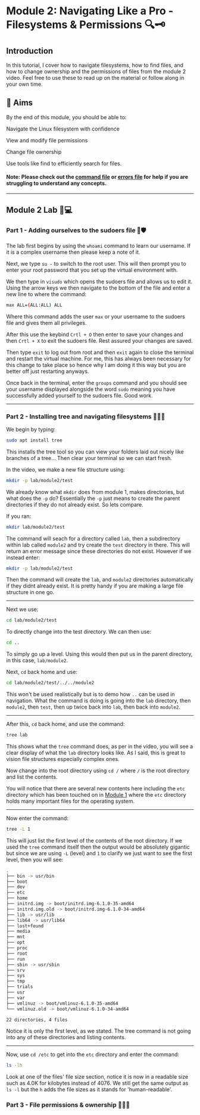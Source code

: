# Module 2: Navigating Like a Pro - Filesystems & Permissions 🔍🗝️

## Introduction

In this tutorial, I cover how to navigate filesystems, how to find files, and how to change ownership and the permissions of files from the module 2 video. Feel free to use these to read up on the material or follow along in your own time.

## 🎯 Aims
By the end of this module, you should be able to:

Navigate the Linux filesystem with confidence

View and modify file permissions

Change file ownership

Use tools like find to efficiently search for files.

#### Note: Please check out the [command file](commands.md) or [errors file](errors.md) for help if you are struggling to understand any concepts.

---

## Module 2 Lab 🧪💻

### Part 1 - Adding ourselves to the sudoers file 🧍🛡️

The lab first begins by using the `whoami` command to learn our username. If it is a complex username then please keep a note of it.

Next, we type `su -` to switch to the root user. This will then prompt you to enter your root password that you set up the virtual environment with.

We then type in `visudo` which opens the sudoers file and allows us to edit it. Using the arrow keys we then navigate to the bottom of the file and enter a new line to where the command:
```bash
max ALL=(ALL:ALL) ALL
```
Where this command adds the user `max` or your username to the sudoers file and gives them all privileges.

After this use the keybind `Crtl + O` then enter to save your changes and then `Crtl + X` to exit the sudoers file. Rest assured your changes are saved.

Then type `exit` to log out from root and then `exit` again to close the terminal and restart the virtual machine. For me, this has always been necessary for this change to take place so hence why I am doing it this way but you are better off just restarting anyways.

Once back in the terminal, enter the `groups` command and you should see your username displayed alongside the word `sudo` meaning you have successfully added yourself to the sudoers file. Good work.

---

### Part 2 - Installing tree and navigating filesystems 🌲📂🧭

We begin by typing:
```bash
sudo apt install tree
```
This installs the tree tool so you can view your folders laid out nicely like branches of a tree... Then clear your terminal so we can start fresh.

In the video, we make a new file structure using:
```bash
mkdir -p lab/module2/test
```
We already know what `mkdir` does from module 1, makes directories, but what does the `-p` do? Essentially the `-p` just means to create the parent directories if they do not already exist. So lets compare.

If you ran:
```bash
mkdir lab/module2/test
```
The command will seach for a directory called `lab`, then a subdirectory within lab called `module2` and try create the `test` directory in there. This will return an error message since these directories do not exist. However if we instead enter:
```bash
mkdir -p lab/module2/test
```
Then the command will create the `lab`, and `module2` directories automatically if they didnt already exist. It is pretty handy if you are making a large file structure in one go.

---

Next we use:
```bash
cd lab/module2/test
```
To directly change into the test directory. We can then use:
```bash
cd ..
```
To simply go up a level. Using this would then put us in the parent directory, in this case, `lab/module2`.

Next, `cd` back home and use:
```bash
cd lab/module2/test/../../module2
```
This won't be used realistically but is to demo how `..` can be used in navigation. What the command is doing is going into the `lab` directory, then `module2`, then `test`, then up twice back into `lab`, then back into `module2`.

---

After this, `cd` back home, and use the command:
```bash
tree lab
```
This shows what the `tree` command does, as per in the video, you will see a clear display of what the `lab` directory looks like. As I said, this is great to vision file structures especially complex ones.

Now change into the root directory using `cd /` where `/` is the root directory and list the contents.

You will notice that there are several new contents here including the `etc` directory which has been touched on in [Module 1](./Module%201:%20Intro%20to%20Bash%20-%20The%20Cybersecurity%20Shell/) where the `etc` directory holds many important files for the operating system.

---

Now enter the command:
```bash
tree -L 1
```
This will just list the first level of the contents of the root directory. If we used the `tree` command itself then the output would be absolutely gigantic but since we are using `-L` (level) and `1` to clarify we just want to see the first level, then you will see:
```bash
.
├── bin -> usr/bin
├── boot
├── dev
├── etc
├── home
├── initrd.img -> boot/initrd.img-6.1.0-35-amd64
├── initrd.img.old -> boot/initrd.img-6.1.0-34-amd64
├── lib -> usr/lib
├── lib64 -> usr/lib64
├── lost+found
├── media
├── mnt
├── opt
├── proc
├── root
├── run
├── sbin -> usr/sbin
├── srv
├── sys
├── tmp
├── trials
├── usr
├── var
├── vmlinuz -> boot/vmlinuz-6.1.0-35-amd64
└── vmlinuz.old -> boot/vmlinuz-6.1.0-34-amd64

22 directories, 4 files
```
Notice it is only the first level, as we stated. The tree command is not going into any of these directories and listing contents.

---

Now, use `cd /etc` to get into the `etc` directory and enter the command:
```bash
ls -lh
```
Look at one of the files' file size section, notice it is now in a readable size such as 4.0K for kilobytes instead of 4076. We still get the same output as `ls -l` but the `h` adds the file sizes as it stands for 'human-readable'.

### Part 3 - File permissions & ownership 🔐👤📄

